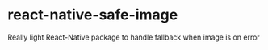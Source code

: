 # react-native-safe-image
Really light React-Native package to handle fallback when image is on error
